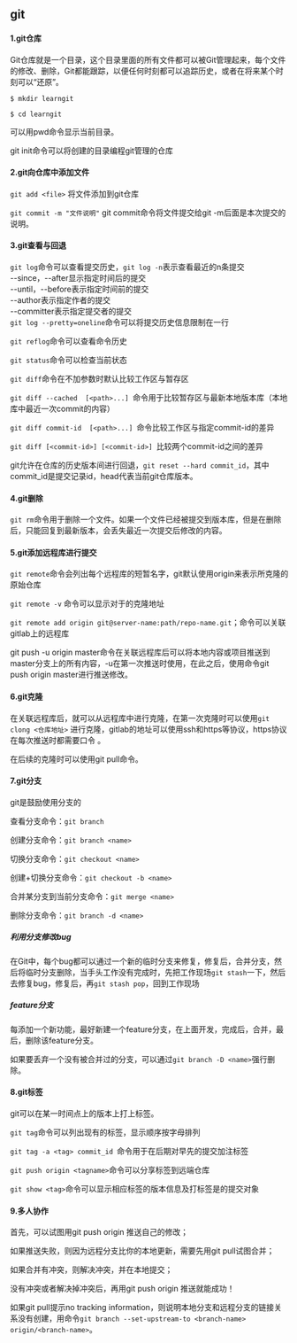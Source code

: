 ## git#### 1.git仓库Git仓库就是一个目录，这个目录里面的所有文件都可以被Git管理起来，每个文件的修改、删除，Git都能跟踪，以便任何时刻都可以追踪历史，或者在将来某个时刻可以“还原”。```$ mkdir learngit``````$ cd learngit```可以用pwd命令显示当前目录。git init命令可以将创建的目录编程git管理的仓库#### 2.git向仓库中添加文件```git add <file>``` 将文件添加到git仓库```git commit -m "文件说明"```  git commit命令将文件提交给git -m后面是本次提交的说明。#### 3.git查看与回退```git log```命令可以查看提交历史，```git log -n```表示查看最近的n条提交 </br>--since，--after显示指定时间后的提交 </br>--until，--before表示指定时间前的提交</br>--author表示指定作者的提交</br>--committer表示指定提交者的提交</br>```git log --pretty=oneline```命令可以将提交历史信息限制在一行```git reflog```命令可以查看命令历史```git status```命令可以检查当前状态```git diff```命令在不加参数时默认比较工作区与暂存区```git diff --cached  [<path>...] ```命令用于比较暂存区与最新本地版本库（本地库中最近一次commit的内容）```git diff commit-id  [<path>...] ```命令比较工作区与指定commit-id的差异```git diff [<commit-id>] [<commit-id>] ```比较两个commit-id之间的差异git允许在仓库的历史版本间进行回退，```git reset --hard commit_id```，其中commit_id是提交记录id，head代表当前git仓库版本。#### 4.git删除```git rm```命令用于删除一个文件。如果一个文件已经被提交到版本库，但是在删除后，只能回复到最新版本，会丢失最近一次提交后修改的内容。#### 5.git添加远程库进行提交```git remote```命令会列出每个远程库的短暂名字，git默认使用origin来表示所克隆的原始仓库```git remote -v``` 命令可以显示对于的克隆地址```git remote add origin git@server-name:path/repo-name.git```；命令可以关联gitlab上的远程库git push -u origin master命令在关联远程库后可以将本地内容或项目推送到master分支上的所有内容，-u在第一次推送时使用，在此之后，使用命令git push origin master进行推送修改。#### 6.git克隆在关联远程库后，就可以从远程库中进行克隆，在第一次克隆时可以使用```git clong <仓库地址>``` 进行克隆，gitlab的地址可以使用ssh和https等协议，https协议在每次推送时都需要口令 。在后续的克隆时可以使用git pull命令。#### 7.git分支git是鼓励使用分支的查看分支命令：```git branch```创建分支命令：```git branch <name>```切换分支命令：```git checkout <name>```创建+切换分支命令：```git checkout -b <name>```合并某分支到当前分支命令：```git merge <name>```删除分支命令：```git branch -d <name>```##### 利用分支修改bug在Git中，每个bug都可以通过一个新的临时分支来修复，修复后，合并分支，然后将临时分支删除，当手头工作没有完成时，先把工作现场```git stash```一下，然后去修复bug，修复后，再```git stash pop```，回到工作现场##### feature分支每添加一个新功能，最好新建一个feature分支，在上面开发，完成后，合并，最后，删除该feature分支。如果要丢弃一个没有被合并过的分支，可以通过```git branch -D <name>```强行删除。#### 8.git标签git可以在某一时间点上的版本上打上标签。```git tag```命令可以列出现有的标签，显示顺序按字母排列```git tag -a <tag> commit_id ```命令用于在后期对早先的提交加注标签```git push origin <tagname>```命令可以分享标签到远端仓库```git show <tag>```命令可以显示相应标签的版本信息及打标签是的提交对象#### 9.多人协作首先，可以试图用git push origin <branch-name>推送自己的修改；如果推送失败，则因为远程分支比你的本地更新，需要先用git pull试图合并；如果合并有冲突，则解决冲突，并在本地提交；没有冲突或者解决掉冲突后，再用git push origin <branch-name>推送就能成功！如果git pull提示no tracking information，则说明本地分支和远程分支的链接关系没有创建，用命令```git branch --set-upstream-to <branch-name> origin/<branch-name>```。